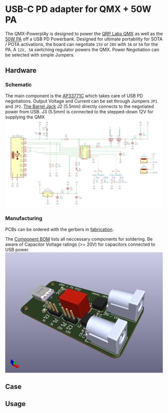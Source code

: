 # USB-C PD adapter for QMX + 50W PA

The QMX-PowerplAy is designed to power the [QRP Labs QMX](https://qrp-labs.com/qmx.html) as well as the [50W PA](https://qrp-labs.com/50wpa.html) off a USB PD Powerbank.
Designed for ultimate portability for SOTA / POTA activations, the board can negotiate `15V` or `20V` with `3A` or `5A` for the PA.
A `12V, 5A` switching regulator powers the QMX. Power Negotiation can be selected with simple Jumpers.

## Hardware
### Schematic
The main component is the [AP33771C](https://www.mouser.ch/ProductDetail/Diodes-Incorporated/AP33771CFBZ-13-FA01?qs=2wMNvWM5ZX7JpCFGcPz6nw%3D%3D) which takes care of USB PD negotiations.
Output Voltage and Current can be set through Jumpers `JP1` and `JP2`.
[The Barrel Jack](https://www.mouser.ch/ProductDetail/Wurth-Elektronik/694106301002?qs=a9WhcLg8qCwOEkcI62k5mA%3D%3D) J2 (5.5mm) directly connects to the negotiated power from USB.
J3 (5.5mm) is connected to the stepped-down 12V for supplying the QMX
![schematic](./powerplay/schematic.png "Board Schematic")

### Manufacturing
PCBs can be ordered with the gerbers in [fabrication](./powerplay/fabrication).

The [Component BOM](./powerplay/bom/ibom.html) lists all neccessary components for soldering.
Be aware of Capacitor Voltage ratings (>= 20V) for capacitors connected to USB power.
![rendering](./powerplay/powerplay.png "Board Render")

## Case

## Usage
